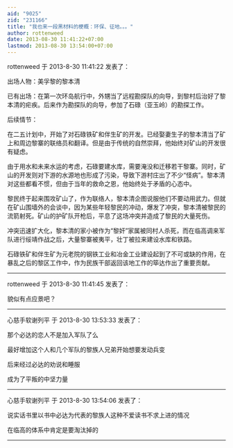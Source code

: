 ```yaml
---
aid: "9025"
zid: "231166"
title: "我也来一段黑材料的梗概：环保、征地。。。"
author: rottenweed
date: 2013-08-30 11:41:22+07:00
lastmod: 2013-08-30 13:54:00+07:00
---
```


rottenweed 于 2013-8-30 11:41:22 发表了：

出场人物：美孚黎的黎本清

已有出场：在第一次环岛航行中，外甥当了远程勘探队的向导，到黎村后治好了黎本清的疟疾。后来作为勘探队的向导，参加了石碌（亚玉岭）的勘探工作。

后续情节：

在二五计划中，开始了对石碌铁矿和伴生矿的开发。已经娶妻生子的黎本清当了矿上和周边黎寨的联络员和翻译。但是由于传统的自然崇拜，他始终对矿山的开发很有疑虑。

由于用水和未来水运的考虑，石碌要建水库，需要淹没和迁移若干黎寨。同时，矿山的开发则对下游的水源地也形成了污染，导致下游村庄出了不少“怪病”。黎本清对这些都看不惯，但由于当年的救命之恩，他始终处于矛盾的心态中。

黎民终于起来围攻矿山了，作为联络人，黎本清企图说服他们不要动用武力。但就在矿山围墙外的会谈中，因为某些年轻黎民的冲动，爆发了冲突，黎本清被黎民的流箭射死。矿山的护矿队开枪后，平息了这场冲突并造成了黎民的大量死伤。

冲突迅速扩大化，黎本清的家小被作为“黎奸”家属被同村人杀死，而在临高调来军队进行绥靖作战之后，大量黎寨被夷平，壮丁被拉来建设水库和铁路。

石碌铁矿和伴生矿为元老院的钢铁工业和冶金工业建设起到了不可或缺的作用，在暴乱之后的黎区工作中，作为民族干部返回该地工作的筚达作出了重要贡献。

---

rottenweed 于 2013-8-30 11:41:45 发表了：

貌似有点应景吧？

---

心慈手软谢列平 于 2013-8-30 13:53:33 发表了：

那个必达的恋人不是加入军队了么

最好增加这个人和几个军队的黎族人兄弟开始想要发动兵变

后来经过必达的劝说和睡服

成为了平叛的中坚力量

---

心慈手软谢列平 于 2013-8-30 13:54:06 发表了：

说实话书里以书中必达为代表的黎族人这种不爱读书不求上进的情况

在临高的体系中肯定是要淘汰掉的

---
